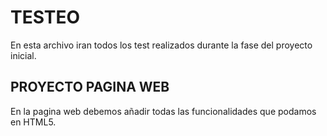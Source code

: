 # TESTEO
En esta archivo iran todos los test realizados durante la fase del proyecto inicial.

## PROYECTO PAGINA WEB
En la pagina web debemos añadir todas las funcionalidades que podamos en HTML5.